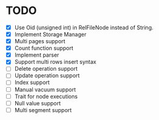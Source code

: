 # TODO

* [x] Use Oid (unsigned int) in RelFileNode instead of String.
* [x] Implement Storage Manager
* [x] Multi pages support
* [x] Count function support
* [x] Implement parser
* [x] Support multi rows insert syntax
* [ ] Delete operation support
* [ ] Update operation support
* [ ] Index support
* [ ] Manual vacuum support
* [ ] Trait for node executions
* [ ] Null value support
* [ ] Multi segment support
